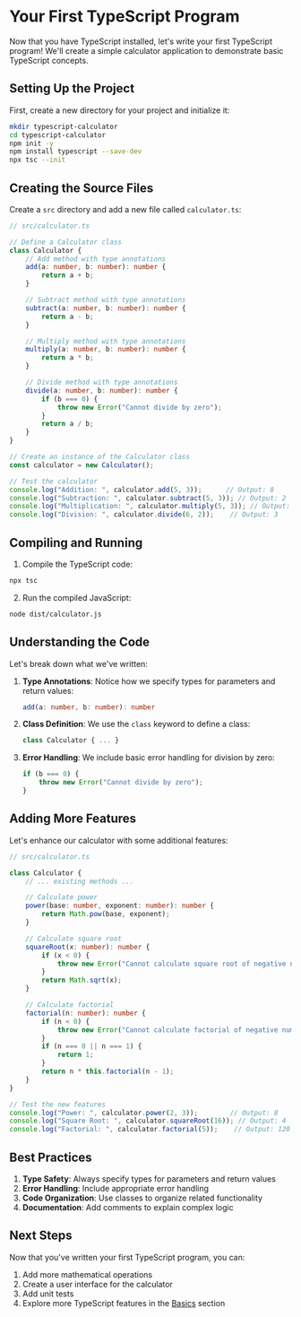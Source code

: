 # Your First TypeScript Program

Now that you have TypeScript installed, let's write your first TypeScript program! We'll create a simple calculator application to demonstrate basic TypeScript concepts.

## Setting Up the Project

First, create a new directory for your project and initialize it:

```bash
mkdir typescript-calculator
cd typescript-calculator
npm init -y
npm install typescript --save-dev
npx tsc --init
```

## Creating the Source Files

Create a `src` directory and add a new file called `calculator.ts`:

```typescript
// src/calculator.ts

// Define a Calculator class
class Calculator {
    // Add method with type annotations
    add(a: number, b: number): number {
        return a + b;
    }

    // Subtract method with type annotations
    subtract(a: number, b: number): number {
        return a - b;
    }

    // Multiply method with type annotations
    multiply(a: number, b: number): number {
        return a * b;
    }

    // Divide method with type annotations
    divide(a: number, b: number): number {
        if (b === 0) {
            throw new Error("Cannot divide by zero");
        }
        return a / b;
    }
}

// Create an instance of the Calculator class
const calculator = new Calculator();

// Test the calculator
console.log("Addition: ", calculator.add(5, 3));      // Output: 8
console.log("Subtraction: ", calculator.subtract(5, 3)); // Output: 2
console.log("Multiplication: ", calculator.multiply(5, 3)); // Output: 15
console.log("Division: ", calculator.divide(6, 2));    // Output: 3
```

## Compiling and Running

1. Compile the TypeScript code:

```bash
npx tsc
```

2. Run the compiled JavaScript:

```bash
node dist/calculator.js
```

## Understanding the Code

Let's break down what we've written:

1. **Type Annotations**: Notice how we specify types for parameters and return values:
   ```typescript
   add(a: number, b: number): number
   ```

2. **Class Definition**: We use the `class` keyword to define a class:
   ```typescript
   class Calculator { ... }
   ```

3. **Error Handling**: We include basic error handling for division by zero:
   ```typescript
   if (b === 0) {
       throw new Error("Cannot divide by zero");
   }
   ```

## Adding More Features

Let's enhance our calculator with some additional features:

```typescript
// src/calculator.ts

class Calculator {
    // ... existing methods ...

    // Calculate power
    power(base: number, exponent: number): number {
        return Math.pow(base, exponent);
    }

    // Calculate square root
    squareRoot(x: number): number {
        if (x < 0) {
            throw new Error("Cannot calculate square root of negative number");
        }
        return Math.sqrt(x);
    }

    // Calculate factorial
    factorial(n: number): number {
        if (n < 0) {
            throw new Error("Cannot calculate factorial of negative number");
        }
        if (n === 0 || n === 1) {
            return 1;
        }
        return n * this.factorial(n - 1);
    }
}

// Test the new features
console.log("Power: ", calculator.power(2, 3));        // Output: 8
console.log("Square Root: ", calculator.squareRoot(16)); // Output: 4
console.log("Factorial: ", calculator.factorial(5));    // Output: 120
```

## Best Practices

1. **Type Safety**: Always specify types for parameters and return values
2. **Error Handling**: Include appropriate error handling
3. **Code Organization**: Use classes to organize related functionality
4. **Documentation**: Add comments to explain complex logic

## Next Steps

Now that you've written your first TypeScript program, you can:
1. Add more mathematical operations
2. Create a user interface for the calculator
3. Add unit tests
4. Explore more TypeScript features in the [Basics](../basics/types.md) section 